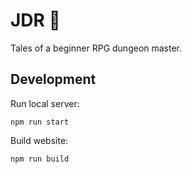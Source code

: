 # JDR 🗻

Tales of a beginner RPG dungeon master.

## Development

Run local server:
```
npm run start
```

Build website:
```
npm run build
```